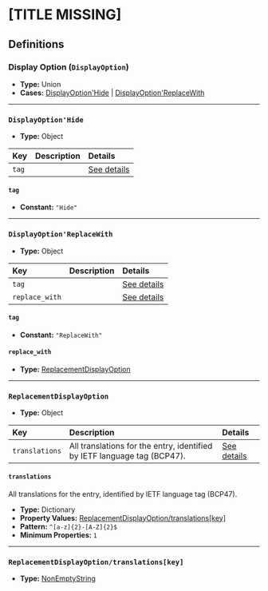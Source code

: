 # [TITLE MISSING]

## Definitions

### <a name="DisplayOption"></a> Display Option (`DisplayOption`)

- **Type:** Union
- **Cases:** <a href="#DisplayOption'Hide">DisplayOption'Hide</a> | <a href="#DisplayOption'ReplaceWith">DisplayOption'ReplaceWith</a>

---

### <a name="DisplayOption'Hide"></a> `DisplayOption'Hide`

- **Type:** Object

Key | Description | Details
:-- | :-- | :--
`tag` |  | <a href="#DisplayOption'Hide/tag">See details</a>

#### <a name="DisplayOption'Hide/tag"></a> `tag`

- **Constant:** `"Hide"`

---

### <a name="DisplayOption'ReplaceWith"></a> `DisplayOption'ReplaceWith`

- **Type:** Object

Key | Description | Details
:-- | :-- | :--
`tag` |  | <a href="#DisplayOption'ReplaceWith/tag">See details</a>
`replace_with` |  | <a href="#DisplayOption'ReplaceWith/replace_with">See details</a>

#### <a name="DisplayOption'ReplaceWith/tag"></a> `tag`

- **Constant:** `"ReplaceWith"`

#### <a name="DisplayOption'ReplaceWith/replace_with"></a> `replace_with`

- **Type:** <a href="#ReplacementDisplayOption">ReplacementDisplayOption</a>

---

### <a name="ReplacementDisplayOption"></a> `ReplacementDisplayOption`

- **Type:** Object

Key | Description | Details
:-- | :-- | :--
`translations` | All translations for the entry, identified by IETF language tag (BCP47). | <a href="#ReplacementDisplayOption/translations">See details</a>

#### <a name="ReplacementDisplayOption/translations"></a> `translations`

All translations for the entry, identified by IETF language tag (BCP47).

- **Type:** Dictionary
- **Property Values:** <a href="#ReplacementDisplayOption/translations[key]">ReplacementDisplayOption/translations[key]</a>
- **Pattern:** `^[a-z]{2}-[A-Z]{2}$`
- **Minimum Properties:** `1`

---

### <a name="ReplacementDisplayOption/translations[key]"></a> `ReplacementDisplayOption/translations[key]`

- **Type:** <a href="../_NonEmptyString.md#NonEmptyString">NonEmptyString</a>
